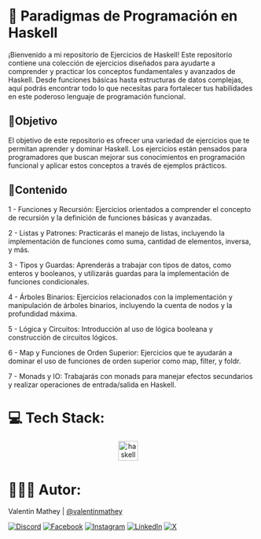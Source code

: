 # 🔢 Paradigmas de Programación en Haskell
¡Bienvenido a mi repositorio de Ejercicios de Haskell! Este repositorio contiene una colección de ejercicios diseñados para ayudarte a comprender y practicar los conceptos fundamentales y avanzados de Haskell. Desde funciones básicas hasta estructuras de datos complejas, aquí podrás encontrar todo lo que necesitas para fortalecer tus habilidades en este poderoso lenguaje de programación funcional.

## 💫Objetivo
El objetivo de este repositorio es ofrecer una variedad de ejercicios que te permitan aprender y dominar Haskell. Los ejercicios están pensados para programadores que buscan mejorar sus conocimientos en programación funcional y aplicar estos conceptos a través de ejemplos prácticos.

## 📂Contenido
1 - Funciones y Recursión: Ejercicios orientados a comprender el concepto de recursión y la definición de funciones básicas y avanzadas.

2 - Listas y Patrones: Practicarás el manejo de listas, incluyendo la implementación de funciones como suma, cantidad de elementos, inversa, y más.

3 - Tipos y Guardas: Aprenderás a trabajar con tipos de datos, como enteros y booleanos, y utilizarás guardas para la implementación de funciones condicionales.

4 - Árboles Binarios: Ejercicios relacionados con la implementación y manipulación de árboles binarios, incluyendo la cuenta de nodos y la profundidad máxima.

5 - Lógica y Circuitos: Introducción al uso de lógica booleana y construcción de circuitos lógicos.

6 - Map y Funciones de Orden Superior: Ejercicios que te ayudarán a dominar el uso de funciones de orden superior como map, filter, y foldr.

7 - Monads y IO: Trabajarás con monads para manejar efectos secundarios y realizar operaciones de entrada/salida en Haskell.

# 💻 Tech Stack:
<div align="center">
  <img src="https://upload.wikimedia.org/wikipedia/commons/1/1c/Haskell-Logo.svg" height="40" alt="haskell logo" />
  <img width="12" />
</div>

# 🧑🏻‍💻 Autor:

Valentin Mathey | <a href="https://github.com/valentinmathey">@valentinmathey</a>

[![Discord](https://img.shields.io/badge/Discord-%237289DA.svg?logo=discord&logoColor=white)](https://discord.gg/valentinmathey) [![Facebook](https://img.shields.io/badge/Facebook-%231877F2.svg?logo=Facebook&logoColor=white)](https://facebook.com/ValentinEzequielMathey) [![Instagram](https://img.shields.io/badge/Instagram-%23E4405F.svg?logo=Instagram&logoColor=white)](https://instagram.com/valen.mathey/) [![LinkedIn](https://img.shields.io/badge/LinkedIn-%230077B5.svg?logo=linkedin&logoColor=white)](https://linkedin.com/in/valentin-mathey) [![X](https://img.shields.io/badge/X-%231DA1F2.svg?logo=X&logoColor=white)](https://twitter.com/valen_mathey)
